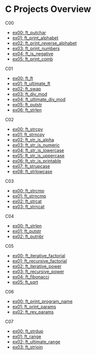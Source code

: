# C Projects Overview

C00

- [ex00: ft_putchar](https://github.com/pasqualerossi/42-Piscine/blob/main/C00%20-%20C07%20Piscine%20Projects/c00/ex00%20-%20ft_putchar/ft_putchar.c)
- [ex01: ft_print_alphabet](https://github.com/pasqualerossi/42-Piscine/blob/main/C00%20-%20C07%20Piscine%20Projects/c00/ex01%20-%20ft_print_alphabet/ft_print_alphabet.c)
- [ex02: ft_print_reverse_alphabet](https://github.com/pasqualerossi/42-Piscine/blob/main/C00%20-%20C07%20Piscine%20Projects/c00/ex02%20-%20ft_print_reverse_alphabet/ft_print_reverse_alphabet.c)
- [ex03: ft_print_numbers](https://github.com/pasqualerossi/42-Piscine/blob/main/C00%20-%20C07%20Piscine%20Projects/c00/ex03%20-%20ft_print_numbers/ft_print_numbers.c)
- [ex04: ft_is_negative](https://github.com/pasqualerossi/42-Piscine/blob/main/C00%20-%20C07%20Piscine%20Projects/c00/ex04%20-%20ft_is_negative/ft_is_negative.c)
- [ex05: ft_print_comb](https://github.com/pasqualerossi/42-Piscine/blob/main/C00%20-%20C07%20Piscine%20Projects/c00/ex05%20-%20ft_print_comb/ft_print_comb.c)

C01

- [ex00: ft_ft](https://github.com/pasqualerossi/42-Piscine/blob/main/C00%20-%20C07%20Piscine%20Projects/c01/ex00%20-%20ft_ft/ft_ft.c)
- [ex01: ft_ultimate_ft](https://github.com/pasqualerossi/42-Piscine/blob/main/C00%20-%20C07%20Piscine%20Projects/c01/ex01%20-%20ft_ultimate_ft/ft_ultimate_ft.c)
- [ex02: ft_swap](https://github.com/pasqualerossi/42-Piscine/blob/main/C00%20-%20C07%20Piscine%20Projects/c01/ex02%20-%20ft_swap/ft_swap.c)
- [ex03: ft_div_mod](https://github.com/pasqualerossi/42-Piscine/blob/main/C00%20-%20C07%20Piscine%20Projects/c01/ex03%20-%20ft_div_mod/ft_div_mod.c)
- [ex04: ft_ultimate_div_mod](https://github.com/pasqualerossi/42-Piscine/blob/main/C00%20-%20C07%20Piscine%20Projects/c01/ex04%20-%20ft_ultimate_div_mod/ft_ultimate_div_mod.c)
- [ex05: ft_putstr](https://github.com/pasqualerossi/42-Piscine/blob/main/C00%20-%20C07%20Piscine%20Projects/c01/ex05%20-%20ft_putstr/ft_putstr.c)
- [ex06: ft_strlen](https://github.com/pasqualerossi/42-Piscine/blob/main/C00%20-%20C07%20Piscine%20Projects/c01/ex06%20-%20ft_strlen/ft_strlen.c)

C02

- [ex00: ft_strcpy](https://github.com/pasqualerossi/42-Piscine/blob/main/C00%20-%20C07%20Piscine%20Projects/c02/ex00%20-%20ft_strcpy/ft_strcpy.c)
- [ex01: ft_strncpy](https://github.com/pasqualerossi/42-Piscine/blob/main/C00%20-%20C07%20Piscine%20Projects/c02/ex01%20-%20ft_strncpy/ft_strncpy.c)
- [ex02: ft_str_is_alpha](https://github.com/pasqualerossi/42-Piscine/blob/main/C00%20-%20C07%20Piscine%20Projects/c02/ex02%20-%20ft_str_is_alpha/ft_str_is_alpha.c)
- [ex03: ft_str_is_numeric](https://github.com/pasqualerossi/42-Piscine/blob/main/C00%20-%20C07%20Piscine%20Projects/c02/ex03%20-%20ft_str_is_numeric/ft_str_is_numeric.c)
- [ex04: ft_str_is_lowercase](https://github.com/pasqualerossi/42-Piscine/blob/main/C00%20-%20C07%20Piscine%20Projects/c02/ex04%20-%20ft_str_is_lowercase/ft_str_is_lowercase.c)
- [ex05: ft_str_is_uppercase](https://github.com/pasqualerossi/42-Piscine/blob/main/C00%20-%20C07%20Piscine%20Projects/c02/ex05%20-%20ft_str_is_uppercase/ft_str_is_uppercase.c)
- [ex06: ft_str_is_printable](https://github.com/pasqualerossi/42-Piscine/blob/main/C00%20-%20C07%20Piscine%20Projects/c02/ex06%20-%20ft_str_is_printable/ft_str_is_printable.c)
- [ex07: ft_strupcase](https://github.com/pasqualerossi/42-Piscine/blob/main/C00%20-%20C07%20Piscine%20Projects/c02/ex07%20-%20ft_strupcase/ft_strupcase.c)
- [ex08: ft_strlowcase](https://github.com/pasqualerossi/42-Piscine/blob/main/C00%20-%20C07%20Piscine%20Projects/c02/ex08%20-%20ft_strlowcase/ft_strlowcase.c)

C03

- [ex00: ft_strcmp](https://github.com/pasqualerossi/42-Piscine/blob/main/c03/ex00%20-%20ft_strcmp/ft_strcmp.c)
- [ex01: ft_strncmp](https://github.com/pasqualerossi/42-Piscine/blob/main/c03/ex01%20-%20ft_strncmp/ft_strncmp.c)
- [ex02: ft_strcat](https://github.com/pasqualerossi/42-Piscine/blob/main/c03/ex02%20-%20ft_strcat/ft_strcat.c)
- [ex03: ft_strncat](https://github.com/pasqualerossi/42-Piscine/blob/main/c03/ex03%20-%20ft_strncat/ft_strncat.c)

C04

- [ex00: ft_strlen](https://github.com/pasqualerossi/42-Piscine/blob/main/c04/ex00%20-%20ft_strlen/ft_strlen.c)
- [ex01: ft_putstr](https://github.com/pasqualerossi/42-Piscine/blob/main/c04/ex01%20-%20ft_putstr/ft_putstr.c)
- [ex02: ft_putnbr](https://github.com/pasqualerossi/42-Piscine/blob/main/c04/ex02%20-%20ft_putnbr/ft_putnbr.c)

C05

- [ex00: ft_iterative_factorial](https://github.com/pasqualerossi/42-Piscine/blob/main/c05/ex00%20-%20ft_iterative_factorial/ft_iterative_factorial.c)
- [ex01: ft_recursive_factorial](https://github.com/pasqualerossi/42-Piscine/blob/main/c05/ex01%20-%20ft_recursive_factorial/ft_recursive_factorial.c)
- [ex02: ft_iterative_power](https://github.com/pasqualerossi/42-Piscine/blob/main/c05/ex02%20-%20ft_iterative_power/ft_iterative_power.c)
- [ex03: ft_recursive_power](https://github.com/pasqualerossi/42-Piscine/blob/main/c05/ex03%20-%20ft_recursive_power/ft_recursive_power.c)
- [ex04: ft_fibonacci](https://github.com/pasqualerossi/42-Piscine/blob/main/c05/ex04%20-%20ft_fibonacci/ft_fibonacci.c)
- [ex05: ft_sqrt](https://github.com/pasqualerossi/42-Piscine/blob/main/c05/ex05%20-%20ft_sqrt/ft_sqrt.c)

C06

- [ex00: ft_print_program_name](https://github.com/pasqualerossi/42-Piscine/blob/main/c06/ex00%20-%20ft_print_program_name/ft_print_program_name.c)
- [ex01: ft_print_params](https://github.com/pasqualerossi/42-Piscine/blob/main/c06/ex01%20-%20ft_print_params/ft_print_params.c)
- [ex02: ft_rev_params](https://github.com/pasqualerossi/42-Piscine/blob/main/c06/ex02%20-%20ft_rev_params/ft_rev_params.c)

C07

- [ex00: ft_strdup](https://github.com/pasqualerossi/42-Piscine/blob/main/c07/ex00%20-%20ft_strdup/ft_strdup.c)
- [ex01: ft_range](https://github.com/pasqualerossi/42-Piscine/blob/main/c07/ex01%20-%20ft_range/ft_range.c)
- [ex02: ft_ultimate_range](https://github.com/pasqualerossi/42-Piscine/blob/main/c07/ex02%20-%20ft_ultimate_range/ft_ultimate_range.c)
- [ex03: ft_strjoin](https://github.com/pasqualerossi/42-Piscine/blob/main/c07/ex03%20-%20ft_strjoin/ft_strjoin.c)
